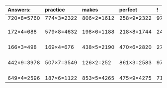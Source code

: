 | Answers: | practice | makes | perfect | ! |
| :--- | :--- | :--- | :--- | :--- |
| 720×8=5760 | 774×3=2322 | 806×2=1612 | 258×9=2322 | 978×8=7824 | 
|   |   |   |   |   | 
|   |   |   |   |   | 
|   |   |   |   |   | 
| 172×4=688 | 579×8=4632 | 198×6=1188 | 218×8=1744 | 246×4=984 | 
|   |   |   |   |   | 
|   |   |   |   |   | 
|   |   |   |   |   | 
|   |   |   |   |   | 
| 166×3=498 | 169×4=676 | 438×5=2190 | 470×6=2820 | 271×3=813 | 
|   |   |   |   |   | 
|   |   |   |   |   | 
|   |   |   |   |   | 
|   |   |   |   |   | 
| 442×9=3978 | 507×7=3549 | 126×2=252 | 861×3=2583 | 976×8=7808 | 
|   |   |   |   |   | 
|   |   |   |   |   | 
|   |   |   |   |   | 
|   |   |   |   |   | 
| 649×4=2596 | 187×6=1122 | 853×5=4265 | 475×9=4275 | 717×2=1434 | 
